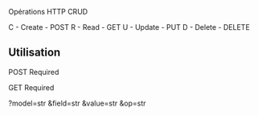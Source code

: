Opérations HTTP 
CRUD

C - Create - POST
R - Read - GET
U - Update - PUT
D - Delete - DELETE


## Utilisation

POST Required


GET Required

?model=str &field=str &value=str &op=str

